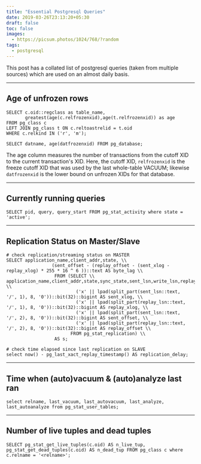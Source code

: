 ```yaml
---
title: "Essential Postgresql Queries"
date: 2019-03-26T23:13:20+05:30
draft: false
toc: false
images:
  - https://picsum.photos/1024/768/?random
tags: 
  - postgresql
---
```


This post has a collated list of postgresql queries (taken from multiple sources) which are used on an almost daily basis.

***

## Age of unfrozen rows

``` psql
SELECT c.oid::regclass as table_name,
       greatest(age(c.relfrozenxid),age(t.relfrozenxid)) as age
FROM pg_class c
LEFT JOIN pg_class t ON c.reltoastrelid = t.oid
WHERE c.relkind IN ('r', 'm');
```

``` psql
SELECT datname, age(datfrozenxid) FROM pg_database;
```

The age column measures the number of transactions from the cutoff XID to the current transaction's XID. Here, the cutoff XID, `relfrozenxid` is the freeze cutoff XID that was used by the last whole-table VACUUM; likewise `datfrozenxid` is the lower bound on unfrozen XIDs for that database.

***

## Currently running queries

``` psql
SELECT pid, query, query_start FROM pg_stat_activity where state = 'active';
```

***

## Replication Status on Master/Slave

``` psql
# check replication/streaming status on MASTER
SELECT application_name,client_addr,state, \\
                 (sent_offset - (replay_offset - (sent_xlog - replay_xlog) * 255 * 16 ^ 6 ))::text AS byte_lag \\
                  FROM (SELECT \\
application_name,client_addr,state,sync_state,sent_lsn,write_lsn,replay_lsn, \\
                          ('x' || lpad(split_part(sent_lsn::text,   '/', 1), 8, '0'))::bit(32)::bigint AS sent_xlog, \\
                          ('x' || lpad(split_part(replay_lsn::text, '/', 1), 8, '0'))::bit(32)::bigint AS replay_xlog, \\
                          ('x' || lpad(split_part(sent_lsn::text,   '/', 2), 8, '0'))::bit(32)::bigint AS sent_offset, \\
                          ('x' || lpad(split_part(replay_lsn::text, '/', 2), 8, '0'))::bit(32)::bigint AS replay_offset \\
                        FROM pg_stat_replication) \\
                  AS s;

# check time elapsed since last replication on SLAVE
select now() - pg_last_xact_replay_timestamp() AS replication_delay;
```

***

## Time when (auto)vacuum & (auto)analyze last ran

``` psql
select relname, last_vacuum, last_autovacuum, last_analyze, last_autoanalyze from pg_stat_user_tables;
```

***

## Number of live tuples and dead tuples

``` psql
SELECT pg_stat_get_live_tuples(c.oid) AS n_live_tup, pg_stat_get_dead_tuples(c.oid) AS n_dead_tup FROM pg_class c where c.relname = '<relname>';
```